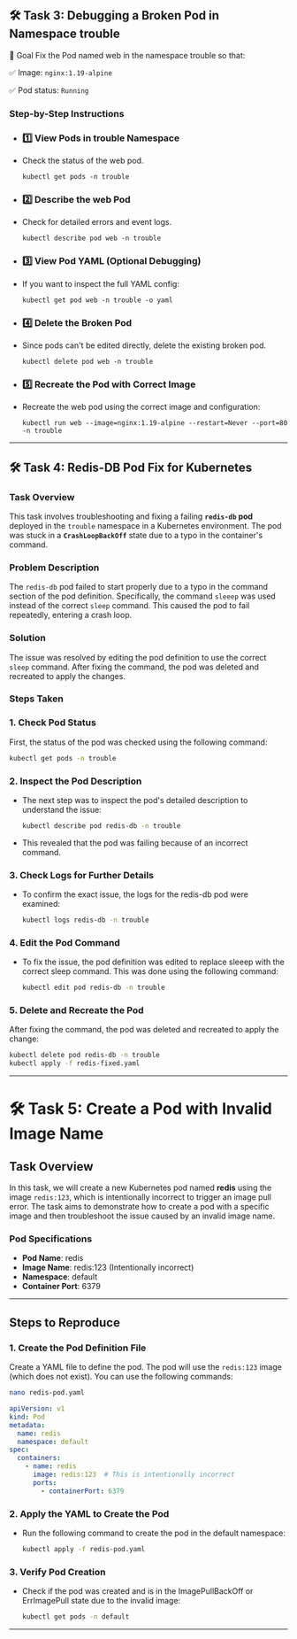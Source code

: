 ## 🛠️ Task 3: Debugging a Broken Pod in Namespace trouble

🎯 Goal
Fix the Pod named web in the namespace trouble so that:

✅ Image: `nginx:1.19-alpine`

✅ Pod status: `Running`

### Step-by-Step Instructions
- ### 1️⃣ View Pods in trouble Namespace
- Check the status of the web pod.
  ```
  kubectl get pods -n trouble
  ```
- ### 2️⃣ Describe the web Pod
- Check for detailed errors and event logs.
  ```
  kubectl describe pod web -n trouble
  ```
- ### 3️⃣ View Pod YAML (Optional Debugging)
- If you want to inspect the full YAML config:
  ```
  kubectl get pod web -n trouble -o yaml
  ```
- ### 4️⃣ Delete the Broken Pod
- Since pods can't be edited directly, delete the existing broken pod.
  ```
  kubectl delete pod web -n trouble
  ```
- ### 5️⃣ Recreate the Pod with Correct Image
- Recreate the web pod using the correct image and configuration:
  ```
  kubectl run web --image=nginx:1.19-alpine --restart=Never --port=80 -n trouble
  ```
  
--- 

##  🛠️ Task 4: Redis-DB Pod Fix for Kubernetes

### Task Overview

This task involves troubleshooting and fixing a failing **`redis-db` pod** deployed in the `trouble` namespace in a Kubernetes environment. The pod was stuck in a **`CrashLoopBackOff`** state due to a typo in the container's command.

### Problem Description

The `redis-db` pod failed to start properly due to a typo in the command section of the pod definition. Specifically, the command `sleeep` was used instead of the correct `sleep` command. This caused the pod to fail repeatedly, entering a crash loop.

### Solution

The issue was resolved by editing the pod definition to use the correct `sleep` command. After fixing the command, the pod was deleted and recreated to apply the changes.


### Steps Taken

### 1. Check Pod Status

First, the status of the pod was checked using the following command:
```bash
kubectl get pods -n trouble
```
### 2. Inspect the Pod Description
+ The next step was to inspect the pod's detailed description to understand the issue:
  ```bash
  kubectl describe pod redis-db -n trouble
  ```
+ This revealed that the pod was failing because of an incorrect command.
### 3. Check Logs for Further Details
+ To confirm the exact issue, the logs for the redis-db pod were examined:
  ```bash
  kubectl logs redis-db -n trouble
  ```
### 4. Edit the Pod Command
+ To fix the issue, the pod definition was edited to replace sleeep with the correct sleep command. This was done using the following command:
  ```bash
  kubectl edit pod redis-db -n trouble
  ```
### 5. Delete and Recreate the Pod
After fixing the command, the pod was deleted and recreated to apply the change:
```bash
kubectl delete pod redis-db -n trouble
kubectl apply -f redis-fixed.yaml
```
---
# 🛠️ Task 5: Create a Pod with Invalid Image Name

## Task Overview

In this task, we will create a new Kubernetes pod named **redis** using the image `redis:123`, which is intentionally incorrect to trigger an image pull error. The task aims to demonstrate how to create a pod with a specific image and then troubleshoot the issue caused by an invalid image name.

### Pod Specifications

- **Pod Name**: redis
- **Image Name**: redis:123 (Intentionally incorrect)
- **Namespace**: default
- **Container Port**: 6379

---

## Steps to Reproduce

### 1. Create the Pod Definition File

Create a YAML file to define the pod. The pod will use the `redis:123` image (which does not exist). You can use the following commands:

```bash
nano redis-pod.yaml
```

```yaml
apiVersion: v1
kind: Pod
metadata:
  name: redis
  namespace: default
spec:
  containers:
    - name: redis
      image: redis:123  # This is intentionally incorrect
      ports:
        - containerPort: 6379

```
### 2. Apply the YAML to Create the Pod
+ Run the following command to create the pod in the default namespace:
  ```bash
  kubectl apply -f redis-pod.yaml
  ```
### 3. Verify Pod Creation
+ Check if the pod was created and is in the ImagePullBackOff or ErrImagePull state due to the invalid image:
  ```bash
  kubectl get pods -n default
  ```
--- 
